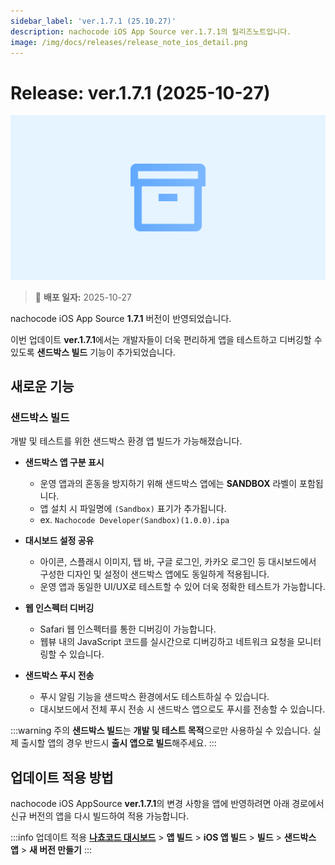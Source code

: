 ```yaml
---
sidebar_label: 'ver.1.7.1 (25.10.27)'
description: nachocode iOS App Source ver.1.7.1의 릴리즈노트입니다.
image: /img/docs/releases/release_note_ios_detail.png
---
```


# Release: ver.1.7.1 (2025-10-27)

![ios_detail](/img/docs/releases/release_note_ios_detail.png)

> 🔔 **배포 일자:** 2025-10-27

nachocode iOS App Source **1.7.1** 버전이 반영되었습니다.

이번 업데이트 **ver.1.7.1**에서는 개발자들이 더욱 편리하게 앱을 테스트하고 디버깅할 수 있도록 **샌드박스 빌드** 기능이 추가되었습니다.

## 새로운 기능

### 샌드박스 빌드

개발 및 테스트를 위한 샌드박스 환경 앱 빌드가 가능해졌습니다.

- **샌드박스 앱 구분 표시**
  - 운영 앱과의 혼동을 방지하기 위해 샌드박스 앱에는 **SANDBOX** 라벨이 포함됩니다.
  - 앱 설치 시 파일명에 `(Sandbox)` 표기가 추가됩니다.
  - ex. `Nachocode Developer(Sandbox)(1.0.0).ipa`

- **대시보드 설정 공유**
  - 아이콘, 스플래시 이미지, 탭 바, 구글 로그인, 카카오 로그인 등 대시보드에서 구성한 디자인 및 설정이 샌드박스 앱에도 동일하게 적용됩니다.
  - 운영 앱과 동일한 UI/UX로 테스트할 수 있어 더욱 정확한 테스트가 가능합니다.

- **웹 인스펙터 디버깅**
  - Safari 웹 인스펙터를 통한 디버깅이 가능합니다.
  - 웹뷰 내의 JavaScript 코드를 실시간으로 디버깅하고 네트워크 요청을 모니터링할 수 있습니다.

- **샌드박스 푸시 전송**
  - 푸시 알림 기능을 샌드박스 환경에서도 테스트하실 수 있습니다.
  - 대시보드에서 전체 푸시 전송 시 샌드박스 앱으로도 푸시를 전송할 수 있습니다.

:::warning 주의
**샌드박스 빌드**는 **개발 및 테스트 목적**으로만 사용하실 수 있습니다.
실제 출시할 앱의 경우 반드시 **출시 앱으로 빌드**해주세요.
:::

## 업데이트 적용 방법

nachocode iOS AppSource **ver.1.7.1**의 변경 사항을 앱에 반영하려면 아래 경로에서 신규 버전의 앱을 다시 빌드하여 적용 가능합니다.

:::info 업데이트 적용
[**나쵸코드 대시보드**](https://nachocode.io/?utm_source=docs&utm_medium=documentation&utm_campaign=devguide) > **앱 빌드** > **iOS 앱 빌드** > **빌드** > **샌드박스 앱** > **새 버전 만들기**
:::
